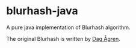 blurhash-java
====

A pure java implementation of Blurhash algorithm.

The original Blurhash is written by [Dag Ågren](https://github.com/DagAgren).
